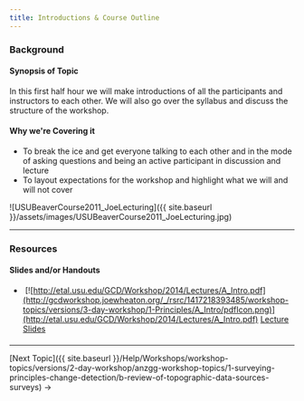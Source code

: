 ```yaml
---
title: Introductions & Course Outline
---
```


### Background

#### Synopsis of Topic

In this first half hour we will make introductions of all the participants and instructors to each other. We will also go over the syllabus and discuss the structure of the workshop. 

#### Why we're Covering it

- To break the ice and get everyone talking to each other and in the mode of asking questions and being an active participant in discussion and lecture
- To layout expectations for the workshop and highlight what we will and will not cover

![USUBeaverCourse2011_JoeLecturing]({{ site.baseurl }}/assets/images/USUBeaverCourse2011_JoeLecturing.jpg)

------

### Resources

#### Slides and/or Handouts

- ​  [![http://etal.usu.edu/GCD/Workshop/2014/Lectures/A_Intro.pdf](http://gcdworkshop.joewheaton.org/_/rsrc/1417218393485/workshop-topics/versions/3-day-workshop/1-Principles/A_Intro/pdfIcon.png)](http://etal.usu.edu/GCD/Workshop/2014/Lectures/A_Intro.pdf) [Lecture Slides](http://etal.usu.edu/GCD/Workshop/2014_ANZGG/A_Intro.pdf)

#### 

------

[Next Topic]({{ site.baseurl }}/Help/Workshops/workshop-topics/versions/2-day-workshop/anzgg-workshop-topics/1-surveying-principles-change-detection/b-review-of-topographic-data-sources-surveys) →